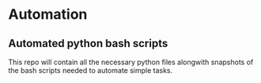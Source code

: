 # Automation
## Automated python bash scripts 
This repo will contain all the necessary python files alongwith snapshots of the bash scripts needed to automate simple tasks.
